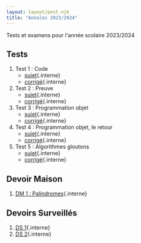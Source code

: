 ```yaml
---
layout: layout/post.njk
title: "Annales 2023/2024"
---
```


<!-- début résumé -->

Tests et examens pour l'année scolaire 2023/2024

<!-- end résumé -->

## Tests

1. Test 1 : Code
   - [sujet](./1_test_sujet_code){.interne}
   - [corrigé](./1_test_corrigé_code){.interne}
2. Test 2 : Preuve
   - [sujet](./2_test_sujet_preuve){.interne}
   - [corrigé](./2_test_corrigé_preuve){.interne}
3. Test 3 : Programmation objet
   - [sujet](./3_test_sujet_objet){.interne}
   - [corrigé](./3_test_corrigé_objet){.interne}
4. Test 4 : Programmation objet, le retour
   - [sujet](./4_test_sujet_objet-2){.interne}
   - [corrigé](./4_test_corrigé_objet-2){.interne}
5. Test 5 : Algorithmes gloutons
   - [sujet](./5_test_sujet_glouton){.interne}
   - [corrigé](./5_test_corrigé_glouton){.interne}

## Devoir Maison

1. [DM 1 : Palindromes](./palindromes){.interne}

## Devoirs Surveillés

1. [DS 1](./ds-1){.interne}
1. [DS 2](./ds-2){.interne}
